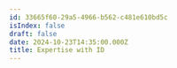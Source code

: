```yaml
---
id: 33665f60-29a5-4966-b562-c481e610bd5c
isIndex: false
draft: false
date: 2024-10-23T14:35:00.000Z
title: Expertise with ID
---
```

